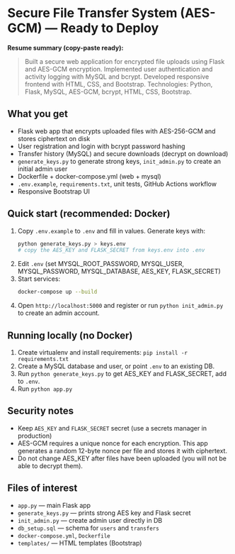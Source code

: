 # Secure File Transfer System (AES-GCM) — Ready to Deploy

**Resume summary (copy-paste ready):**
> Built a secure web application for encrypted file uploads using Flask and AES-GCM encryption. Implemented user authentication and activity logging with MySQL and bcrypt. Developed responsive frontend with HTML, CSS, and Bootstrap. Technologies: Python, Flask, MySQL, AES-GCM, bcrypt, HTML, CSS, Bootstrap.

## What you get
- Flask web app that encrypts uploaded files with AES-256-GCM and stores ciphertext on disk
- User registration and login with bcrypt password hashing
- Transfer history (MySQL) and secure downloads (decrypt on download)
- `generate_keys.py` to generate strong keys, `init_admin.py` to create an initial admin user
- Dockerfile + docker-compose.yml (web + mysql)
- `.env.example`, `requirements.txt`, unit tests, GitHub Actions workflow
- Responsive Bootstrap UI

## Quick start (recommended: Docker)
1. Copy `.env.example` to `.env` and fill in values. Generate keys with:
   ```bash
   python generate_keys.py > keys.env
   # copy the AES_KEY and FLASK_SECRET from keys.env into .env
   ```
2. Edit `.env` (set MYSQL_ROOT_PASSWORD, MYSQL_USER, MYSQL_PASSWORD, MYSQL_DATABASE, AES_KEY, FLASK_SECRET)
3. Start services:
   ```bash
   docker-compose up --build
   ```
4. Open `http://localhost:5000` and register or run `python init_admin.py` to create an admin account.

## Running locally (no Docker)
1. Create virtualenv and install requirements: `pip install -r requirements.txt`
2. Create a MySQL database and user, or point `.env` to an existing DB.
3. Run `python generate_keys.py` to get AES_KEY and FLASK_SECRET, add to `.env`.
4. Run `python app.py`

## Security notes
- Keep `AES_KEY` and `FLASK_SECRET` secret (use a secrets manager in production)
- AES-GCM requires a unique nonce for each encryption. This app generates a random 12-byte nonce per file and stores it with ciphertext.
- Do not change AES_KEY after files have been uploaded (you will not be able to decrypt them).

## Files of interest
- `app.py` — main Flask app
- `generate_keys.py` — prints strong AES key and Flask secret
- `init_admin.py` — create admin user directly in DB
- `db_setup.sql` — schema for `users` and `transfers`
- `docker-compose.yml`, `Dockerfile`
- `templates/` — HTML templates (Bootstrap)

